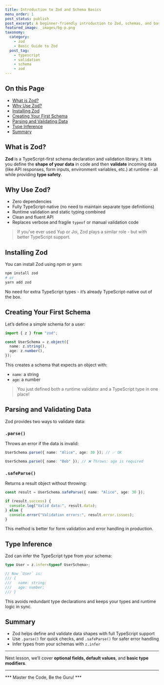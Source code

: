 ```yaml
---
title: Introduction to Zod and Schema Basics
menu_order: 1
post_status: publish
post_excerpt: A beginner-friendly introduction to Zod, schemas, and basic parsing.
featured_image: _images/bg-p.png
taxonomy:
  category:
    - zod
    - Basic Guide to Zod
  post_tag:
    - typescript
    - validation
    - schema
    - zod
---
```


<div class="toc" markdown="1">

## On this Page

- [What is Zod?](#what-is-zod)
- [Why Use Zod?](#why-use-zod)
- [Installing Zod](#installing-zod)
- [Creating Your First Schema](#creating-your-first-schema)
- [Parsing and Validating Data](#parsing-and-validating-data)
- [Type Inference](#type-inference)
- [Summary](#summary)

</div>

<div class="guru-main" markdown="1">

## What is Zod? <a id="what-is-zod">

**Zod** is a TypeScript-first schema declaration and validation library. It lets you define the **shape of your data** in code and then **validate** incoming data (like API responses, form inputs, environment variables, etc.) at runtime - all while providing **type safety**.

## Why Use Zod?

- Zero dependencies
- Fully TypeScript-native (no need to maintain separate type definitions)
- Runtime validation and static typing combined
- Clean and fluent API
- Replaces verbose and fragile `typeof` or manual validation code

> If you’ve ever used Yup or Joi, Zod plays a similar role - but with better TypeScript support.

## Installing Zod

You can install Zod using npm or yarn:

```bash
npm install zod
# or
yarn add zod
```

No need for extra TypeScript types - it’s already TypeScript-native out of the box.

## Creating Your First Schema

Let’s define a simple schema for a user:

```ts
import { z } from "zod";

const UserSchema = z.object({
  name: z.string(),
  age: z.number(),
});
```

This creates a schema that expects an object with:
- `name`: a string
- `age`: a number

> You just defined both a runtime validator and a TypeScript type in one place!

## Parsing and Validating Data

Zod provides two ways to validate data:

### `.parse()`

Throws an error if the data is invalid:

```ts
UserSchema.parse({ name: "Alice", age: 30 }); // ✅ OK

UserSchema.parse({ name: "Bob" }); // ❌ Throws: age is required
```

### `.safeParse()`

Returns a result object without throwing:

```ts
const result = UserSchema.safeParse({ name: "Alice", age: 30 });

if (result.success) {
  console.log("Valid data:", result.data);
} else {
  console.error("Validation errors:", result.error.issues);
}
```

This method is better for form validation and error handling in production.

## Type Inference

Zod can infer the TypeScript type from your schema:

```ts
type User = z.infer<typeof UserSchema>;

// Now `User` is:
/// {
///   name: string;
///   age: number;
/// }
```

This avoids redundant type declarations and keeps your types and runtime logic in sync.

## Summary

- Zod helps define and validate data shapes with full TypeScript support
- Use `.parse()` for quick checks, and `.safeParse()` for safer error handling
- Infer types from your schemas with `z.infer`

---

Next lesson, we’ll cover **optional fields, default values**, and **basic type modifiers**.

---

*** Master the Code, Be the Guru! ***

</div>
